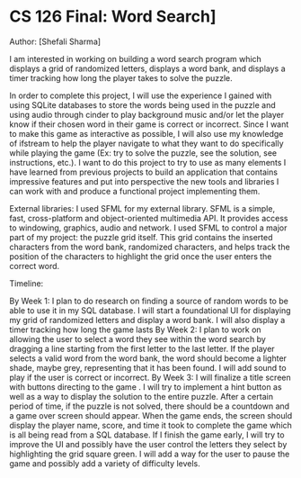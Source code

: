 # CS 126 Final: Word Search]

Author: [Shefali Sharma]

I am interested in working on building a word search program 
which displays a grid of randomized letters, displays a word 
bank, and displays a timer tracking how long the player takes 
to solve the puzzle.

In order to complete this project, I will use the experience 
I gained with using SQLite databases to store the words being 
used in the puzzle and using audio through cinder to play 
background music and/or let the player know if their chosen 
word in their game is correct or incorrect. Since I want to 
make this game as interactive as possible, I will also use my 
knowledge of ifstream to help the player navigate to what they 
want to do specifically while playing the game (Ex: try to solve 
the puzzle, see the solution, see instructions, etc.). I want 
to do this project to try to use as many elements I have learned 
from previous projects to build an application that contains 
impressive features and put into perspective the new tools and 
libraries I can work with and produce a functional project implementing them.

External libraries: I used SFML for my external library. SFML is a simple,
fast, cross-platform and object-oriented multimedia API. It provides access 
to windowing, graphics, audio and network. I used SFML to control a major part
of my project: the puzzle grid itself. This grid contains the inserted 
characters from the word bank, randomized characters, and helps track the 
position of the characters to highlight the grid once the user enters the 
correct word.

Timeline:

By Week 1: I plan to do research on finding a source of random words 
to be able to use it in my SQL database. I will start a foundational 
UI for displaying my grid of randomized letters and display a word bank. 
I will also display a timer tracking how long the game lasts
By Week 2: I plan to work on allowing the user to select a word they 
see within the word search by dragging a line starting from the first 
letter to the last letter. If the player selects a valid word from the 
word bank, the word should become a lighter shade, maybe grey, representing 
that it has been found. I will add sound to play if the user is correct or 
incorrect.
By Week 3: I will finalize a title screen with buttons directing to the game 
. I will try to implement a hint button as well as a way to display the 
solution to the entire puzzle. After a certain period of time, if the 
puzzle is not solved, there should be a countdown and a game over screen 
should appear. When the game ends, the screen should display the player 
name, score, and time it took to complete the game which is all being 
read from a SQL database.
If I finish the game early, I will try to improve the UI and possibly 
have the user control the letters they select by highlighting the grid 
square green. I will add a way for the user to pause the game and possibly 
add a variety of difficulty levels.